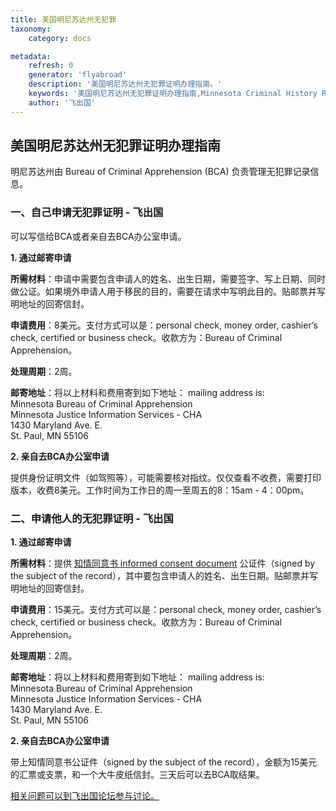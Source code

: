 ```yaml
---
title: 美国明尼苏达州无犯罪
taxonomy:
    category: docs

metadata:
    refresh: 0
    generator: 'flyabroad'
    description: '美国明尼苏达州无犯罪证明办理指南。'
    keywords: '美国明尼苏达州无犯罪证明办理指南,Minnesota Criminal History Record'
    author: '飞出国'
---
```


## 美国明尼苏达州无犯罪证明办理指南

明尼苏达州由 Bureau of Criminal Apprehension (BCA) 负责管理无犯罪记录信息。

### 一、自己申请无犯罪证明 - 飞出国 ###

可以写信给BCA或者亲自去BCA办公室申请。

**1. 通过邮寄申请**

**所需材料**：申请中需要包含申请人的姓名、出生日期，需要签字、写上日期、同时做公证。如果境外申请人用于移民的目的，需要在请求中写明此目的。贴邮票并写明地址的回寄信封。
  
**申请费用**：8美元。支付方式可以是：personal check, money order, cashier’s check, certified or business check。收款方为：Bureau of Criminal Apprehension。

**处理周期**：2周。  

**邮寄地址**：将以上材料和费用寄到如下地址： 
mailing address is:  
Minnesota Bureau of Criminal Apprehension  
Minnesota Justice Information Services - CHA  
1430 Maryland Ave. E.  
St. Paul, MN 55106

**2. 亲自去BCA办公室申请**

提供身份证明文件（如驾照等），可能需要核对指纹。仅仅查看不收费，需要打印版本，收费8美元。工作时间为工作日的周一至周五的8：15am - 4：00pm。

### 二、申请他人的无犯罪证明 - 飞出国 ###

**1. 通过邮寄申请**

**所需材料**：提供 [知情同意书 informed consent document](https://dps.mn.gov/divisions/bca/Documents/Informed%20Consent%20Sample.doc)  公证件（signed by the subject of the record），其中要包含申请人的姓名、出生日期。贴邮票并写明地址的回寄信封。
  
**申请费用**：15美元。支付方式可以是：personal check, money order, cashier’s check, certified or business check。收款方为：Bureau of Criminal Apprehension。

**处理周期**：2周。  

**邮寄地址**：将以上材料和费用寄到如下地址： 
mailing address is:  
Minnesota Bureau of Criminal Apprehension  
Minnesota Justice Information Services - CHA  
1430 Maryland Ave. E.  
St. Paul, MN 55106

**2. 亲自去BCA办公室申请**

带上知情同意书公证件（signed by the subject of the record），金额为15美元的汇票或支票，和一个大牛皮纸信封。三天后可以去BCA取结果。

[相关问题可以到飞出国论坛参与讨论。](http://bbs.fcgvisa.com/t/17436?target=_blank)